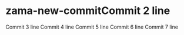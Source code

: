 # zama-new-commitCommit 2 line
Commit 3 line
Commit 4 line
Commit 5 line
Commit 6 line
Commit 7 line
